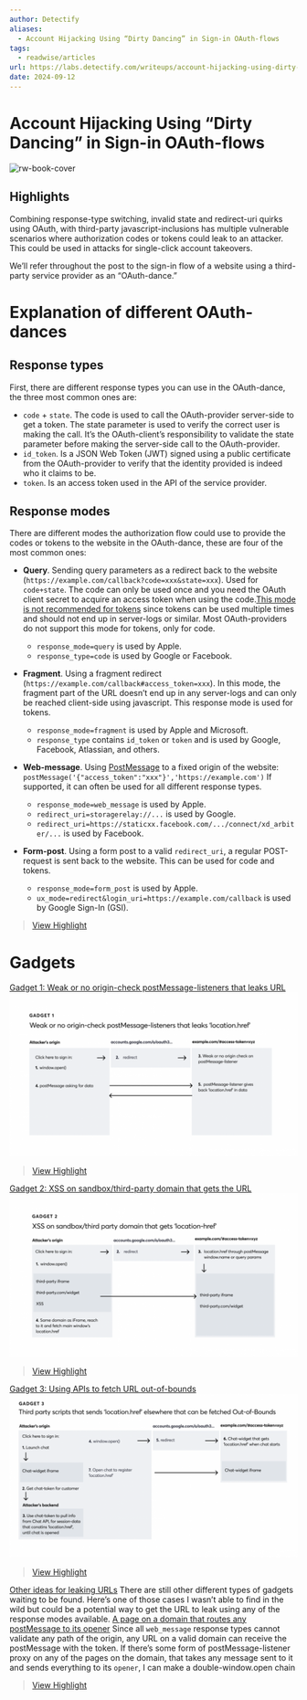 ```yaml
---
author: Detectify
aliases:
  - Account Hijacking Using “Dirty Dancing” in Sign-in OAuth-flows
tags:
  - readwise/articles
url: https://labs.detectify.com/writeups/account-hijacking-using-dirty-dancing-in-sign-in-oauth-flows/
date: 2024-09-12
---
```

# Account Hijacking Using “Dirty Dancing” in Sign-in OAuth-flows

![rw-book-cover](https://labsadmin.detectify.com/app/uploads/2023/08/d_OAuth.png)

## Highlights


Combining response-type switching, invalid state and redirect-uri quirks using OAuth, with third-party javascript-inclusions has multiple vulnerable scenarios where authorization codes or tokens could leak to an attacker. This could be used in attacks for single-click account takeovers.


We’ll refer throughout the post to the sign-in flow of a website using a third-party service provider as an “OAuth-dance.”


# Explanation of different OAuth-dances

## Response types
First, there are different response types you can use in the OAuth-dance, the three most common ones are:

- `code` + `state`. The code is used to call the OAuth-provider server-side to get a token. The state parameter is used to verify the correct user is making the call. It’s the OAuth-client’s responsibility to validate the state parameter before making the server-side call to the OAuth-provider.
- `id_token`. Is a JSON Web Token (JWT) signed using a public certificate from the OAuth-provider to verify that the identity provided is indeed who it claims to be.
- `token`. Is an access token used in the API of the service provider.

## Response modes

 There are different modes the authorization flow could use to provide the codes or tokens to the website in the OAuth-dance, these are four of the most common ones:

- **Query**. Sending query parameters as a redirect back to the website (`https://example.com/callback?code=xxx&state=xxx`). Used for `code+state`. The code can only be used once and you need the OAuth client secret to acquire an access token when using the code.[This mode is not recommended for tokens](https://openid.net/specs/oauth-v2-multiple-response-types-1_0-09.html#id_token) since tokens can be used multiple times and should not end up in server-logs or similar. Most OAuth-providers do not support this mode for tokens, only for code.
	- `response_mode=query` is used by Apple.
	- `response_type=code` is used by Google or Facebook.

- **Fragment**. Using a fragment redirect (`https://example.com/callback#access_token=xxx`). In this mode, the fragment part of the URL doesn’t end up in any server-logs and can only be reached client-side using javascript. This response mode is used for tokens.
	- `response_mode=fragment` is used by Apple and Microsoft.
	- `response_type` contains `id_token` or `token` and is used by Google, Facebook, Atlassian, and others.
- **Web-message**. Using [PostMessage](../../Dev,%20ICT%20&%20Cybersec/Dev,%20scripting%20&%20OS/JavaScript%20&%20NodeJS.md#PostMessage%20and%20EventListener) to a fixed origin of the website: 
 `postMessage('{"access_token":"xxx"}','https://example.com')` 
 If supported, it can often be used for all different response types.
	 - `response_mode=web_message` is used by Apple.
	 - `redirect_uri=storagerelay://...` is used by Google.
	- `redirect_uri=https://staticxx.facebook.com/.../connect/xd_arbiter/...` is used by Facebook.
- **Form-post**. Using a form post to a valid `redirect_uri`, a regular POST-request is sent back to the website. This can be used for code and tokens.
	-  `response_mode=form_post` is used by Apple.
	- `ux_mode=redirect&login_uri=https://example.com/callback` is used by Google Sign-In (GSI).

> [View Highlight](https://read.readwise.io/read/01j7kdqjdwc63n3p9xfrdv54vp)

# Gadgets

[Gadget 1: Weak or no origin-check postMessage-listeners that leaks URL](https://labs.detectify.com/writeups/account-hijacking-using-dirty-dancing-in-sign-in-oauth-flows#gadget-1-weak-or-no-origin-check-postmessage-listeners-that-leaks-url)
![](attachments/dirty-dange-gadget-1.png)
> [View Highlight](https://read.readwise.io/read/01j7ke2weprqgztbv6m8m9n92t)



[Gadget 2: XSS on sandbox/third-party domain that gets the URL](https://labs.detectify.com/writeups/account-hijacking-using-dirty-dancing-in-sign-in-oauth-flows#gadget-2-xss-on-sandbox-third-party-domain-that-gets-the-url)
![](attachments/dirty-dance-gadget-2.png)
> [View Highlight](https://read.readwise.io/read/01j7ke36catpq4v495en5g3qvt)



[Gadget 3: Using APIs to fetch URL out-of-bounds](https://labs.detectify.com/writeups/account-hijacking-using-dirty-dancing-in-sign-in-oauth-flows#gadget-3-using-api-to-fetch-url-out-of-bounds)
![](attachments/dirty-dance-gadget-3.png)
> [View Highlight](https://read.readwise.io/read/01j7ke3gz9w1zxz9n1a1gpw04r)



[Other ideas for leaking URLs](https://labs.detectify.com/writeups/account-hijacking-using-dirty-dancing-in-sign-in-oauth-flows#other-ideas-for-leaking-urls)
 There are still other different types of gadgets waiting to be found. Here’s one of those cases I wasn’t able to find in the wild but could be a potential way to get the URL to leak using any of the response modes available.
 [A page on a domain that routes any postMessage to its opener](https://labs.detectify.com/writeups/account-hijacking-using-dirty-dancing-in-sign-in-oauth-flows#a-page-on-a-domain-that-routes-any-postmessage-to-its-opener)
 Since all `web_message` response types cannot validate any path of the origin, any URL on a valid domain can receive the postMessage with the token. If there’s some form of postMessage-listener proxy on any of the pages on the domain, that takes any message sent to it and sends everything to its `opener`, I can make a double-window.open chain
> [View Highlight](https://read.readwise.io/read/01j7ke597pzm4f46kcb0hhn5n4)

